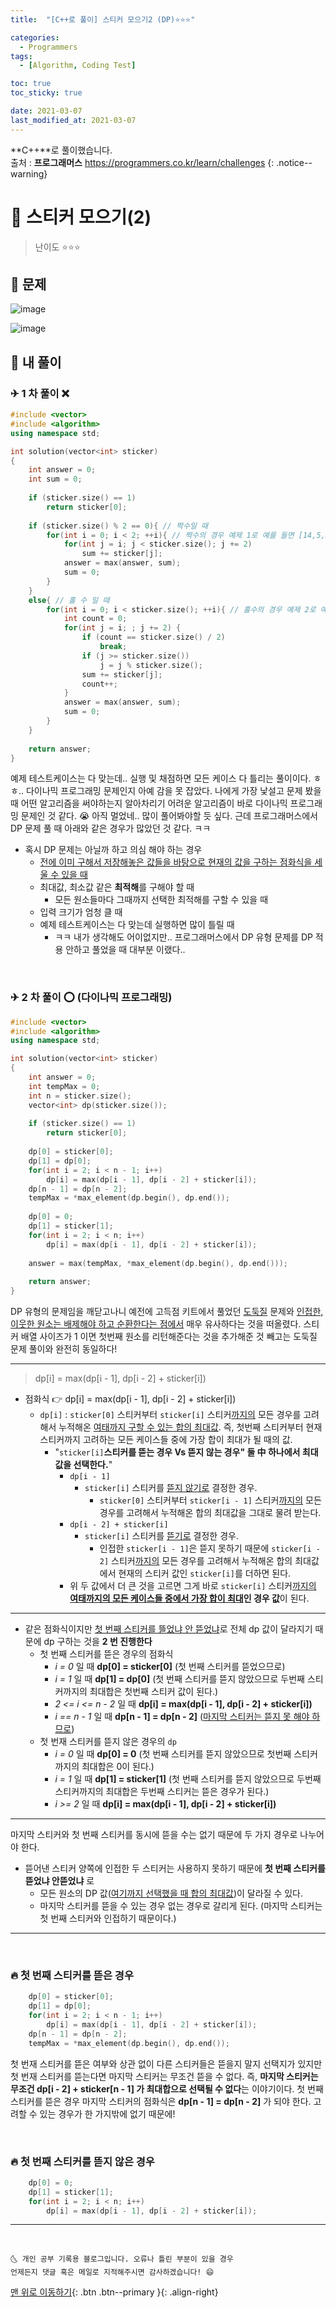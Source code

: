 ```yaml
---
title:  "[C++로 풀이] 스티커 모으기2 (DP)⭐⭐⭐" 

categories:
  - Programmers
tags:
  - [Algorithm, Coding Test]

toc: true
toc_sticky: true

date: 2021-03-07
last_modified_at: 2021-03-07
---
```

**C++**로 풀이했습니다.  
출처 : **프로그래머스** <https://programmers.co.kr/learn/challenges>
{: .notice--warning}

# 📌 스티커 모으기(2)

> 난이도 ⭐⭐⭐

## 🚀 문제

![image](https://user-images.githubusercontent.com/42318591/110241958-112ec880-7f97-11eb-95e3-78a52f524d53.png)

![image](https://user-images.githubusercontent.com/42318591/110241965-17bd4000-7f97-11eb-93c0-00930d80d5ad.png)

## 🚀 내 풀이 

### ✈ 1 차 풀이 ❌

```cpp
#include <vector>
#include <algorithm>
using namespace std;

int solution(vector<int> sticker)
{
    int answer = 0;
    int sum = 0;
    
    if (sticker.size() == 1)
        return sticker[0];
    
    if (sticker.size() % 2 == 0){ // 짝수일 때
        for(int i = 0; i < 2; ++i){ // 짝수의 경우 예제 1로 예를 들면 [14,5,3,2] 혹은 [6,11,9,10] 둘중에 하나가 된다고 생각했었다.
            for(int j = i; j < sticker.size(); j += 2)
                sum += sticker[j];
            answer = max(answer, sum);
            sum = 0;
        }
    }
    else{ // 홀 수 일 때
        for(int i = 0; i < sticker.size(); ++i){ // 홀수의 경우 예제 2로 예를 들면 [1,2], [3,5], [2,4] [5,1] [4,3] 이렇게 나눌수 있다고 생각했었다. 
            int count = 0;
            for(int j = i; ; j += 2) {
                if (count == sticker.size() / 2)
                    break;
                if (j >= sticker.size())
                    j = j % sticker.size();
                sum += sticker[j];
                count++;
            }
            answer = max(answer, sum);
            sum = 0;
        }
    }
    
    return answer;
}
```

예제 테스트케이스는 다 맞는데.. 실행 및 채점하면 모든 케이스 다 틀리는 풀이이다. ㅎㅎ.. 다이나믹 프로그래밍 문제인지 아예 감을 못 잡았다. 나에게 가장 낯설고 문제 봤을 때 어떤 알고리즘을 써야하는지 알아차리기 어려운 알고리즘이 바로 다이나믹 프로그래밍 문제인 것 같다. 😭 아직 멀었네.. 많이 풀어봐야할 듯 싶다. 근데 프로그래머스에서 DP 문제 풀 때 아래와 같은 경우가 많았던 것 같다. ㅋㅋ

- 혹시 DP 문제는 아닐까 하고 의심 해야 하는 경우
  - <u>전에 이미 구해서 저장해놓은 값들을 바탕으로 현재의 값을 구하는 점화식을 세울 수 있을 때</u>
  - 최대값, 최소값 같은 **최적해**를 구해야 할 때
    - 모든 원소들마다 그때까지 선택한 최적해를 구할 수 있을 때
  - 입력 크기가 엄청 클 때 
  - 예제 테스트케이스는 다 맞는데 실행하면 많이 틀릴 때 
    - ㅋㅋ 내가 생각해도 어이없지만.. 프로그래머스에서 DP 유형 문제를 DP 적용 안하고 풀었을 때 대부분 이랬다..

<br>

### ✈ 2 차 풀이 ⭕ (다이나믹 프로그래밍)

```cpp
#include <vector>
#include <algorithm>
using namespace std;

int solution(vector<int> sticker)
{
    int answer = 0;
    int tempMax = 0;
    int n = sticker.size();
    vector<int> dp(sticker.size());  
    
    if (sticker.size() == 1)
        return sticker[0];
    
    dp[0] = sticker[0];
    dp[1] = dp[0];
    for(int i = 2; i < n - 1; i++)
        dp[i] = max(dp[i - 1], dp[i - 2] + sticker[i]);
    dp[n - 1] = dp[n - 2];
    tempMax = *max_element(dp.begin(), dp.end());
    
    dp[0] = 0;
    dp[1] = sticker[1];
    for(int i = 2; i < n; i++)
        dp[i] = max(dp[i - 1], dp[i - 2] + sticker[i]);
    
    answer = max(tempMax, *max_element(dp.begin(), dp.end()));
    
    return answer;
}
```

DP 유형의 문제임을 깨닫고나니 예전에 고득점 키트에서 풀었던 [도둑질](https://ansohxxn.github.io/programmers/kit36/) 문제와 <u>인접한, 이웃한 원소는 배제해야 하고 순환한다는 점에서</u> 매우 유사하다는 것을 떠올렸다. 스티커 배열 사이즈가 1 이면 첫번째 원소를 리턴해준다는 것을 추가해준 것 빼고는 도둑질 문제 풀이와 완전히 동일하다!

***

> dp[i] = max(dp[i - 1], dp[i - 2] + sticker[i])

- 점화식 👉 dp[i] = max(dp[i - 1], dp[i - 2] + sticker[i])
  - `dp[i]` : `sticker[0]` 스티커부터 `sticker[i]` 스티커<u>까지의</u> 모든 경우를 고려해서 누적해온 <u>여태까지 구할 수 있는 합의 최대값</u>. 즉, 첫번째 스티커부터 현재 스티커까지 고려하는 모든 케이스들 중에 가장 합이 최대가 될 때의 값.
    - "`sticker[i]`**스티커를 뜯는 경우 Vs 뜯지 않는 경우" 둘 中 하나에서 최대 값을 선택한다.**"
      - `dp[i - 1]` 
        - `sticker[i]` 스티커를 <u>뜯지 않기로</u> 결정한 경우. 
          - `sticker[0]` 스티커부터 `sticker[i - 1]` 스티커<u>까지의</u> 모든 경우를 고려해서 누적해온 합의 최대값을 그대로 물려 받는다. 
      - `dp[i - 2] + sticker[i]`
        - `sticker[i]` 스티커를 <u>뜯기로</u> 결정한 경우. 
          - 인접한 `sticker[i - 1]`은 뜯지 못하기 때문에 `sticker[i - 2]` 스티커<u>까지의</u> 모든 경우를 고려해서 누적해온 합의 최대값에서 현재의 스티커 값인 `sticker[i]`를 더하면 된다.
      - 위 두 값에서 더 큰 것을 고르면 그게 바로 `sticker[i]` 스티커<u>까지의</u> **<u>여태까지의 모든 케이스들 중에서 가장 합이 최대</u>인 경우 값**이 된다.

***

- 같은 점화식이지만 <u>첫 번째 스티커를 뜰었냐 안 뜯었냐</u>로 전체 dp 값이 달라지기 때문에 dp 구하는 것을 **2 번 진행한다**
  - 첫 번째 스티커를 뜯은 경우의 점화식
    - *i = 0* 일 때 **dp[0] = sticker[0]** (첫 번째 스티커를 뜯었으므로)
    - *i = 1* 일 때 **dp[1] = dp[0]** (첫 번째 스티커를 뜯지 않았으므로 두번째 스티커까지의 최대합은 첫번째 스티커 값이 된다.)
    - *2 <= i <= n - 2* 일 때 **dp[i] = max(dp[i - 1], dp[i - 2] + sticker[i])**
    - *i == n - 1* 일 때 **dp[n - 1] = dp[n - 2]** (<u>마지막 스티커는 뜯지 못 해야 하므로</u>)
  - 첫 번재 스티커를 뜯지 않은 경우의 `dp` 
    - *i = 0* 일 때 **dp[0] = 0** (첫 번째 스티커를 뜯지 않았으므로 첫번째 스티커까지의 최대합은 0이 된다.)
    - *i = 1* 일 때 **dp[1] = sticker[1]** (첫 번째 스티커를 뜯지 않았으므로 두번째 스티커까지의 최대합은 두번째 스티커는 뜯은 경우가 된다.)
    - *i >= 2* 일 때 **dp[i] = max(dp[i - 1], dp[i - 2] + sticker[i])**

***

마지막 스티커와 첫 번째 스티커를 동시에 뜯을 수는 없기 때문에 두 가지 경우로 나누어야 한다.

- 뜯어낸 스티커 양쪽에 인접한 두 스티커는 사용하지 못하기 때문에 **첫 번째 스티커를 뜯었냐 안뜯었냐** 로
  - 모든 원소의 DP 값(<u>여기까지 선택했을 때 합의 최대값</u>)이 달라질 수 있다.
  - 마지막 스티커를 뜯을 수 있는 경우 없는 경우로 갈리게 된다. (마지막 스티커는 첫 번째 스티커와 인접하기 때문이다.)

***

<br>

### 🔥 첫 번째 스티커를 뜯은 경우

```cpp
    dp[0] = sticker[0];
    dp[1] = dp[0];
    for(int i = 2; i < n - 1; i++)
        dp[i] = max(dp[i - 1], dp[i - 2] + sticker[i]);
    dp[n - 1] = dp[n - 2];
    tempMax = *max_element(dp.begin(), dp.end());
```

첫 번재 스티커를 뜯은 여부와 상관 없이 다른 스티커들은 뜯을지 말지 선택지가 있지만 첫 번재 스티커를 뜯는다면 마지막 스티커는 무조건 뜯을 수 없다. 즉, **마지막 스티커는 무조건 dp[i - 2] + sticker[n - 1] 가 최대합으로 선택될 수 없다**는 이야기이다. 첫 번째 스티커를 뜯은 경우 마지막 스티커의 점화식은 **dp[n - 1] = dp[n - 2]** 가 되야 한다. 고려할 수 있는 경우가 한 가지밖에 없기 때문에!


<br>

### 🔥 첫 번째 스티커를 뜯지 않은 경우

```cpp
    dp[0] = 0;
    dp[1] = sticker[1];
    for(int i = 2; i < n; i++)
        dp[i] = max(dp[i - 1], dp[i - 2] + sticker[i]);
```

***
<br>

    🌜 개인 공부 기록용 블로그입니다. 오류나 틀린 부분이 있을 경우 
    언제든지 댓글 혹은 메일로 지적해주시면 감사하겠습니다! 😄

[맨 위로 이동하기](#){: .btn .btn--primary }{: .align-right}